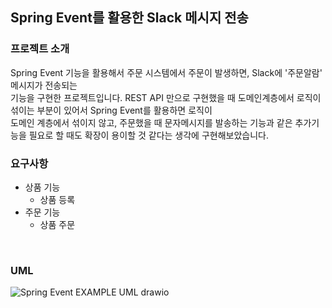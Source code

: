 ## Spring Event를 활용한 Slack 메시지 전송 ##

### 프로젝트 소개 ###

Spring Event 기능을 활용해서 주문 시스템에서 주문이 발생하면, Slack에 '주문알람' 메시지가 전송되는  
기능을 구현한 프로젝트입니다.
REST API 만으로 구현했을 때 도메인계층에서 로직이 섞이는 부분이 있어서 Spring Event를 활용하면 로직이  
도메인 계층에서 섞이지 않고, 주문했을 때 문자메시지를 발송하는 기능과 같은 추가기능을 필요로 할 때도 확장이
용이할 것 같다는 생각에 구현해보았습니다.

### 요구사항 ###
+ 상품 기능
    + 상품 등록
+ 주문 기능
    + 상품 주문

<br>

### UML ###

![Spring Event EXAMPLE UML drawio](https://github.com/sungwoon129/blog-code/assets/43958570/21180f8a-1311-4700-b8af-96ed600f5c43)


<br>

